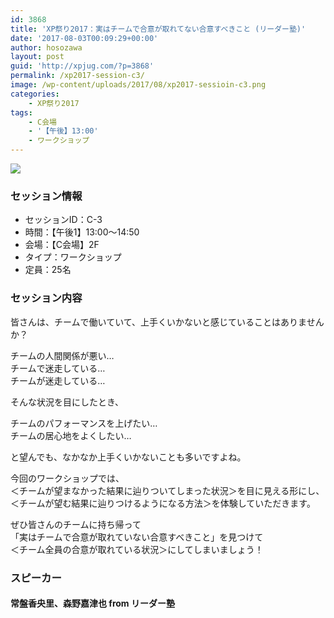 ```yaml
---
id: 3868
title: 'XP祭り2017：実はチームで合意が取れてない合意すべきこと (リーダー塾)'
date: '2017-08-03T00:09:29+00:00'
author: hosozawa
layout: post
guid: 'http://xpjug.com/?p=3868'
permalink: /xp2017-session-c3/
image: /wp-content/uploads/2017/08/xp2017-sessioin-c3.png
categories:
    - XP祭り2017
tags:
    - C会場
    - '【午後】13:00'
    - ワークショップ
---
```


![](http://xpjug.com/wp-content/uploads/2017/08/xp2017-sessioin-c3.png)

### セッション情報

- セッションID：C-3
- 時間：【午後1】13:00～14:50
- 会場：【C会場】2F
- タイプ：ワークショップ
- 定員：25名

### セッション内容

皆さんは、チームで働いていて、<wbr></wbr>上手くいかないと感じていることはありませんか？

チームの人間関係が悪い…  
チームで迷走している…  
チームが迷走している…

そんな状況を目にしたとき、

チームのパフォーマンスを上げたい…  
チームの居心地をよくしたい…

と望んでも、なかなか上手くいかないことも多いですよね。

今回のワークショップでは、  
＜チームが望まなかった結果に辿りついてしまった状況＞<wbr></wbr>を目に見える形にし、  
＜チームが望む結果に辿りつけるようになる方法＞<wbr></wbr>を体験していただきます。

ぜひ皆さんのチームに持ち帰って  
「実はチームで合意が取れていない合意すべきこと」を見つけて  
＜チーム全員の合意が取れている状況＞にしてしまいましょう！

### スピーカー

#### 常盤香央里、森野嘉津也 from リーダー塾